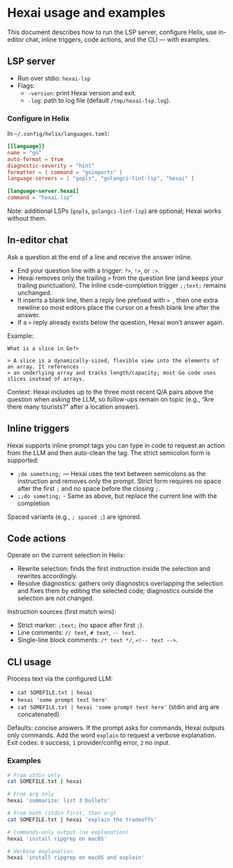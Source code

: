 # Hexai usage and examples

This document describes how to run the LSP server, configure Helix, use in-editor chat,
inline triggers, code actions, and the CLI — with examples.

## LSP server

- Run over stdio: `hexai-lsp`
- Flags:
  - `-version`: print Hexai version and exit.
  - `-log`: path to log file (default `/tmp/hexai-lsp.log`).

### Configure in Helix

In `~/.config/helix/languages.toml`:

```toml
[[language]]
name = "go"
auto-format = true
diagnostic-severity = "hint"
formatter = { command = "goimports" }
language-servers = [ "gopls", "golangci-lint-lsp", "hexai" ]

[language-server.hexai]
command = "hexai-lsp"
```

Note: additional LSPs (`gopls`, `golangci-lint-lsp`) are optional; Hexai works without them.

## In-editor chat

Ask a question at the end of a line and receive the answer inline.

- End your question line with a trigger: `?>`, `!>`, or `:>`.
- Hexai removes only the trailing `>` from the question line (and keeps your trailing punctuation). The inline code-completion trigger `;;text;` remains unchanged.
- It inserts a blank line, then a reply line prefixed with `> `, then one extra newline so most
  editors place the cursor on a fresh blank line after the answer.
- If a `>` reply already exists below the question, Hexai won’t answer again.

Example:

```text
What is a slice in Go?>

> A slice is a dynamically-sized, flexible view into the elements of an array. It references
> an underlying array and tracks length/capacity; most Go code uses slices instead of arrays.

```

Context: Hexai includes up to the three most recent Q/A pairs above the question when asking the LLM, so follow-ups remain on topic (e.g., “Are there many tourists?” after a location answer).

## Inline triggers

Hexai supports inline prompt tags you can type in code to request an action from the LLM and then auto-clean the tag. The strict semicolon form is supported:

- `;do something;` — Hexai uses the text between semicolons as the instruction and removes only the prompt. Strict form requires no space after the first `;` and no space before the closing `;`.
- `;;do someting;` - Same as above, but replace the current line with the completion

Spaced variants (e.g., `; spaced ;`) are ignored.

## Code actions

Operate on the current selection in Helix:

- Rewrite selection: finds the first instruction inside the selection and rewrites accordingly.
- Resolve diagnostics: gathers only diagnostics overlapping the selection and fixes them by editing the selected code; diagnostics outside the selection are not changed.

Instruction sources (first match wins):

- Strict marker: `;text;` (no space after first `;`).
- Line comments: `// text`, `# text`, `-- text`.
- Single-line block comments: `/* text */`, `<!-- text -->`.

## CLI usage

Process text via the configured LLM:

- `cat SOMEFILE.txt | hexai`
- `hexai 'some prompt text here'`
- `cat SOMEFILE.txt | hexai 'some prompt text here'` (stdin and arg are concatenated)

Defaults: concise answers. If the prompt asks for commands, Hexai outputs only commands. Add the word `explain` to request a verbose explanation. Exit codes: `0` success, `1` provider/config error, `2` no input.

### Examples

```sh
# From stdin only
cat SOMEFILE.txt | hexai

# From arg only
hexai 'summarize: list 3 bullets'

# From both (stdin first, then arg)
cat SOMEFILE.txt | hexai 'explain the tradeoffs'

# Commands-only output (no explanation)
hexai 'install ripgrep on macOS'

# Verbose explanation
hexai 'install ripgrep on macOS and explain'
```
